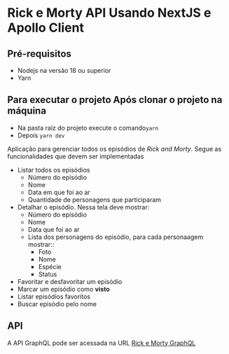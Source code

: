 # Rick e Morty API Usando NextJS e Apollo Client

## Pré-requisitos

- Nodejs na versão 18 ou superior
- Yarn

## Para executar o projeto Após clonar o projeto na máquina

- Na pasta raíz do projeto execute o comando`yarn`
- Depois `yarn dev`

Aplicação para gerenciar todos os episódios de _Rick and Morty_. Segue as funcionalidades que devem ser implementadas

- Listar todos os episódios
  - Número do episódio
  - Nome
  - Data em que foi ao ar
  - Quantidade de personagens que participaram
- Detalhar o episódio. Nessa tela deve mostrar:
  - Número do episódio
  - Nome
  - Data que foi ao ar
  - Lista dos personagens do episódio, para cada personaagem mostrar::
    - Foto
    - Nome
    - Espécie
    - Status
- Favoritar e desfavoritar um episódio
- Marcar um episódio como **visto**
- Listar episódios favoritos
- Buscar episódio pelo nome

## API

A API GraphQL pode ser acessada na URL
[Rick e Morty GraphQL](https://rickandmortyapi.com/graphql)
